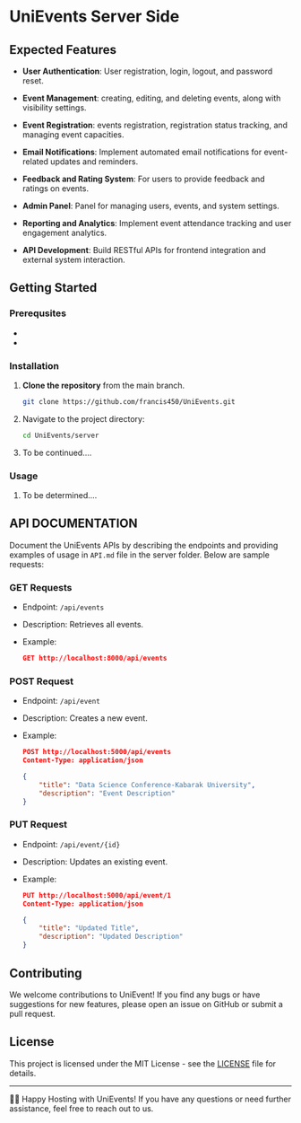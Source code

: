 # UniEvents Server Side

## Expected Features
- **User Authentication**: User registration, login, logout, and password reset.

- **Event Management**: creating, editing, and deleting events, along with visibility settings.

- **Event Registration**: events registration, registration status tracking, and managing event capacities.

- **Email Notifications**: Implement automated email notifications for event-related updates and reminders.

- **Feedback and Rating System**: For users to provide feedback and ratings on events.

- **Admin Panel**: Panel for managing users, events, and system settings.

- **Reporting and Analytics**: Implement event attendance tracking and user engagement analytics.

- **API Development**: Build RESTful APIs for frontend integration and external system interaction.

## Getting Started

### Prerequsites

- 
-

### Installation
1. **Clone the repository** from the main branch.
    ```bash
    git clone https://github.com/francis450/UniEvents.git
    ```
2. Navigate to the project directory:

    ```bash
    cd UniEvents/server
    ```
3. To be continued....

### Usage
1. To be determined....

## API DOCUMENTATION
Document the UniEvents APIs by describing the endpoints and providing examples of usage in `API.md` file in the server folder. Below are sample requests:
### GET Requests

- Endpoint: `/api/events`
- Description: Retrieves all events.
- Example:

    ```json
    GET http://localhost:8000/api/events
    ```

### POST Request

- Endpoint: `/api/event`
- Description: Creates a new event.
- Example:

    ```json
    POST http://localhost:5000/api/events
    Content-Type: application/json

    {
        "title": "Data Science Conference-Kabarak University",
        "description": "Event Description"
    }
    ```

### PUT Request

- Endpoint: `/api/event/{id}`
- Description: Updates an existing event.
- Example:

    ```json
    PUT http://localhost:5000/api/event/1
    Content-Type: application/json

    {
        "title": "Updated Title",
        "description": "Updated Description"
    }
    ```
## Contributing

We welcome contributions to UniEvent! If you find any bugs or have suggestions for new features, please open an issue on GitHub or submit a pull request.

## License

This project is licensed under the MIT License - see the [LICENSE](LICENSE) file for details.

---

👨‍💻 Happy Hosting with UniEvents! If you have any questions or need further assistance, feel free to reach out to us.